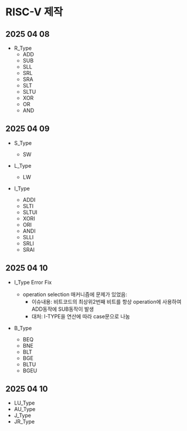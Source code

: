 # RISC-V 제작

## 2025 04 08
- R_Type 
    - ADD 
    - SUB 
    - SLL 
    - SRL 
    - SRA 
    - SLT 
    - SLTU 
    - XOR 
    - OR 
    - AND 


## 2025 04 09  
- S_Type 
  - SW 

- L_Type
  - LW   

- I_Type 
  - ADDI 
  - SLTI 
  - SLTUI 
  - XORI 
  - ORI 
  - ANDI 
  - SLLI 
  - SRLI 
  - SRAI 

## 2025 04 10
- I_Type Error Fix 
  - operation selection 매커니즘에 문제가 있었음: 
    - 이슈내용: 비트코드의 최상위2번째 비트를 항상 operation에 사용하여 ADD동작에 SUB동작이 발생 
    - 대처: I-TYPE을 연산에 따라 case문으로 나눔 

- B_Type 
  - BEQ 
  - BNE 
  - BLT 
  - BGE 
  - BLTU 
  - BGEU 

## 2025 04 10
- LU_Type
- AU_Type
- J_Type
- JR_Type
